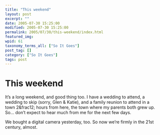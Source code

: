```yaml
---
title: "This weekend"
layout: post
excerpt: ""
date: 2005-07-30 15:25:00
modified: 2005-07-30 15:25:00
permalink: 2005/07/30/this-weekend/index.html
featured_img: 
wpid: 61
taxonomy_terms_all: ["So It Goes"]
post_tag: []
category: ["So It Goes"]
tags: post
---
```


# This weekend

It’s a long weekend, and good thing too. I have a wedding to attend, a wedding to skip (sorry, Glen &amp; Katie), and a family reunion to attend in a town 2&amp;frac12; hours from here, the town where my parents both grew up. So… don’t expect to hear much from me for the next few days.

We bought a digital camera yesterday, too. So now we’re firmly in the 21st century, almost.